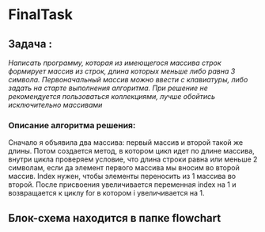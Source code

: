 # **FinalTask**


## **Задача :**

*Написать программу, которая из имеющегося массива строк формирует массив из строк, длина которых меньше либо равна 3 символа. Первоначальный массив можно ввести с клавиатуры, либо задать на старте выполнения алгоритма. При решение не рекомендуется пользоваться коллекциями, лучше обойтись исключительно массивами*

### **Описание алгоритма решения:**

Сначало я объявила два массива: первый массив и второй такой же длины. Потом создается метод, в котором цикл идет по длине массива, внутри цикла проверяем  условие, что длина строки равна или меньше 2 символам, если да элемент первого массива мы вносим во второй массив. Index нужен, чтобы элементы переносить из 1 массива во второй. После присвоения увеличивается переменная index на 1 и возвращается к циклу for в котором i увеличивается на 1.

## **Блок-схема находится в папке flowchart**
